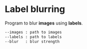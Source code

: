 # Label blurring
Program to blur **images** using **labels**.

```bash
--images : path to images
--labels : path to labels
--blur   : blur strength
```